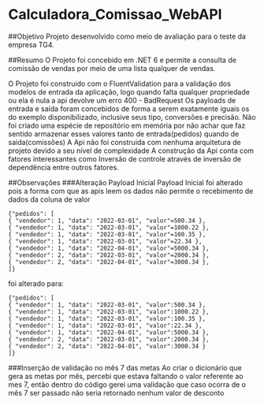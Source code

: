 # Calculadora_Comissao_WebAPI

##Objetivo
Projeto desenvolvido como meio de avaliação para o teste da empresa TG4.

##Resumo
O Projeto foi concebido em .NET 6 e permite a consulta de comissão de vendas por meio de uma lista qualquer de vendas.

O Projeto foi construido com o FluentValidation para a validação dos modelos de entrada da aplicação, logo quando falta qualquer propriedade ou ela é nula a api devolve um erro 400 - BadRequest
Os payloads de entrada e saída foram concebidos de forma a serem exatamente iguais os do exemplo disponibilizado, inclusive seus tipo, conversões e precisão.
Não foi criado uma espécie de repositório em memória por não achar que faz sentido armazenar esses valores tanto de entrada(pedidos) quando de saida(comissões)
A Api não foi construida com nenhuma arquitetura de projeto devido a seu nível de complexidade
A construção da Api conta com fatores interessantes como Inversão de controle através de inversão de dependência entre outros fatores.


##Observações 
###Alteração Payload Inicial
Payload Inicial foi alterado pois a forma com que as apis leem os dados não permite o recebimento de dados da coluna de valor 

```
{"pedidos": [
{ "vendedor": 1, "data": "2022-03-01", "valor"=500.34 },
{ "vendedor": 1, "data": "2022-03-01", "valor"=1000.22 },
{ "vendedor": 1, "data": "2022-03-01", "valor"=100.35 },
{ "vendedor": 1, "data": "2022-03-01", "valor"=22.34 },
{ "vendedor": 1, "data": "2022-04-01", "valor"=5000.34 },
{ "vendedor": 2, "data": "2022-03-01", "valor"=2000.34 },
{ "vendedor": 2, "data": "2022-04-01", "valor"=3000.34 },
]}

```

foi alterado para: 

```
{"pedidos": [
{ "vendedor": 1, "data": "2022-03-01", "valor":500.34 },
{ "vendedor": 1, "data": "2022-03-01", "valor":1000.22 },
{ "vendedor": 1, "data": "2022-03-01", "valor":100.35 },
{ "vendedor": 1, "data": "2022-03-01", "valor":22.34 },
{ "vendedor": 1, "data": "2022-04-01", "valor":5000.34 },
{ "vendedor": 2, "data": "2022-03-01", "valor":2000.34 },
{ "vendedor": 2, "data": "2022-04-01", "valor":3000.34 }
]}

```

###Inserção de validação no mês 7 das metas
Ao criar o dicionário que gera as metas por mês, percebi que estava faltando o valor referente ao mes 7, então dentro do código gerei uma validação que caso ocorra de o mês 7 ser passado não seria retornado nenhum valor de desconto







